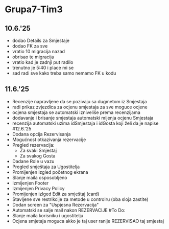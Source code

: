 # Grupa7-Tim3
## 10.6.'25
- dodao Details za Smjestaje
- dodao FK za sve
- vratio 10 migracija nazad
- obrisao te migracija
- vratio kad je zadnji put radilo
- trenutno je 5:40 i place mi se
- sad radi sve kako treba samo nemamo FK u kodu
## 11.6.'25
- Recenzije napravljene da se pozivaju sa dugmetom iz Smjestaja
- radi prikaz zvjezdica za ocjenu smjestaja za sve moguce ocjene
- ocjena smjestaja se automatski izniveliše prema recenzijama
- dodavanje i brisanje smjestaja automatski mijenja ocjenu Smjestaja
- recenzija automatski uzima idSmjestaja i idGosta koji želi da je napise
#12.6.'25
- Dodana opcija Rezervisanja
- Mogućnost otkazivanja rezervacije
- Pregled rezervacija:
	* Za svaki Smjestaj
	* Za svakog Gosta
- Dadane Role u vazu
- Pregled smještaja za Ugostitelja
- Promijenjen izgled početnog ekrana
- Slanje maila osposobljeno
- Izmijenjen Footer
- Izmijenjen Privacy Policy
- Promijenjen izlged Edit za smještaj (card)
- Stavljene sve restrikcije za metode u controlru (oba sloja zastite)
- Dodan screen za "Uspjesna Rezervacija"
- Automatski se salje mail nakon REZERVACIJE
#To Do:
- Slanje maila korisniku i ugostitelju
- Ocjena smjetaja moguca akko je taj user ranije REZERVISAO taj smjestaj